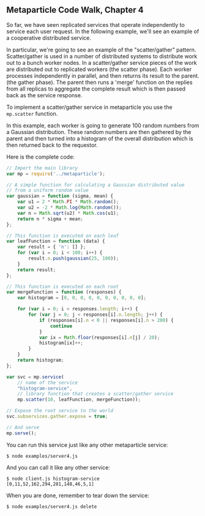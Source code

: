 ## Metaparticle Code Walk, Chapter 4

So far, we have seen replicated services that operate independently to service each user request.
In the following example, we'll see an example of a cooperative distributed service.

In particular, we're going to see an example of the "scatter/gather" pattern.  Scatter/gather is
used in a number of distributed systems to distribute work out to a bunch worker nodes. In a 
scatter/gather service pieces of
the work are distributed out to replicated workers (the scatter phase).  Each worker processes
independently in parallel, and then returns its result to the parent. (the gather phase).
The parent then runs a 'merge' function on the replies from all replicas to aggregate the
complete result which is then passed back as the service response.

To implement a scatter/gather service in metaparticle you use the `mp.scatter` function.

In this example, each worker is going to generate 100 random numbers from a Gaussian distribution.
These random numbers are then gathered by the parent and then turned into a histogram of the
overall distribution which is then returned back to the requestor.

Here is the complete code:

```javascript
// Import the main library
var mp = require('../metaparticle');

// A simple function for calculating a Gaussian distributed value
// from a uniform random value
var gaussian = function (sigma, mean) {
    var u1 = 2 * Math.PI * Math.random();
    var u2 = -2 * Math.log(Math.random());
    var n = Math.sqrt(u2) * Math.cos(u1);
    return n * sigma + mean;
};

// This function is executed on each leaf
var leafFunction = function (data) {
    var result = { 'n': [] };
    for (var i = 0; i < 100; i++) {
        result.n.push(gaussian(25, 100));
    }
    return result;
};

// This function is executed on each root
var mergeFunction = function (responses) {
    var histogram = [0, 0, 0, 0, 0, 0, 0, 0, 0, 0];

    for (var i = 0; i < responses.length; i++) {
        for (var j = 0; j < responses[i].n.length; j++) {
            if (responses[i].n < 0 || responses[i].n > 200) {
                continue
            }
            var ix = Math.floor(responses[i].n[j] / 20);
            histogram[ix]++;
        }
    }
    return histogram;
};

var svc = mp.service(
    // name of the service
    "histogram-service",
    // library function that creates a scatter/gather service
    mp.scatter(10, leafFunction, mergeFunction));

// Expose the root service to the world
svc.subservices.gather.expose = true;

// And serve
mp.serve();
```

You can run this service just like any other metaparticle service:

```console
$ node examples/server4.js
```

And you can call it like any other service:

```console
$ node client.js histogram-service
[0,11,52,162,294,281,148,46,5,1]
```

When you are done, remember to tear down the service:

```console
$ node examples/server4.js delete
```

